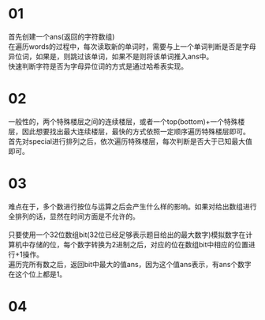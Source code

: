 # 01
首先创建一个ans(返回的字符数组)<br>
在遍历words的过程中，每次读取新的单词时，需要与上一个单词判断是否是字母异位词，如果是，则跳过该单词，如果不是则将该单词推入ans中。<br>
快速判断字符是否为字母异位词的方式是通过哈希表实现。
# 02
一般性的，两个特殊楼层之间的连续楼层，或者一个top(bottom)+一个特殊楼层，因此想要找出最大连续楼层，最快的方式依照一定顺序遍历特殊楼层即可。<br>
首先对special进行排列之后，依次遍历特殊楼层，每次判断是否大于已知最大值即可。
# 03
难点在于，多个数进行按位与运算之后会产生什么样的影响。如果对给出数组进行全排列的话，显然在时间方面是不允许的。<br>
<br>
只要使用一个32位数组bit(32位已经足够表示题目给出的最大数字)模拟数字在计算机中存储的位，每个数字转换为2进制之后，对应的位在数组bit中相应的位置进行+1操作。<br>
遍历完所有数之后，返回bit中最大的值ans，因为这个值ans表示，有ans个数字在这个位上都是1。
# 04
